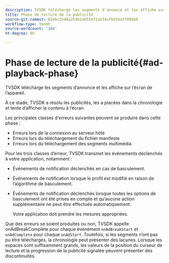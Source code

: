 ```yaml
---
description: TVSDK télécharge les segments d’annonce et les affiche sur l’écran de l’appareil.
title: Phase de lecture de la publicité
source-git-commit: 02ebc3548a254b2a6554f1ab34afbb3ea5f09bb8
workflow-type: tm+mt
source-wordcount: '184'
ht-degree: 0%

---
```


# Phase de lecture de la publicité{#ad-playback-phase}

TVSDK télécharge les segments d’annonce et les affiche sur l’écran de l’appareil.

À ce stade, TVSDK a résolu les publicités, les a placées dans la chronologie et tente d’afficher le contenu à l’écran.

Les principales classes d&#39;erreurs suivantes peuvent se produire dans cette phase :

* Erreurs lors de la connexion au serveur hôte
* Erreurs lors du téléchargement du fichier manifeste
* Erreurs lors du téléchargement des segments multimédia

Pour les trois classes d’erreur, TVSDK transmet les événements déclenchés à votre application, notamment :

* Événements de notification déclenchés en cas de basculement.
* Événements de notification lorsque le profil est modifié en raison de l’algorithme de basculement.
* Événements de notification déclenchés lorsque toutes les options de basculement ont été prises en compte et qu’aucune action supplémentaire ne peut être effectuée automatiquement.

  Votre application doit prendre les mesures appropriées.

Que des erreurs se soient produites ou non, TVSDK appelle onAdBreakComplete pour chaque événement `onAdBreakStart` et `onAdComplete` pour chaque `onAdStart`. Toutefois, si les segments n’ont pas pu être téléchargés, la chronologie peut présenter des lacunes. Lorsque les espaces sont suffisamment grands, les valeurs de la position du curseur de lecture et la progression de la publicité signalée peuvent présenter des discontinuités.
